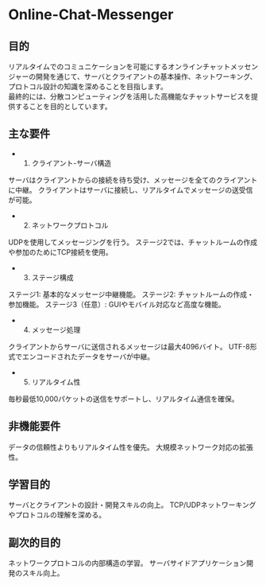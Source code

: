 # Online-Chat-Messenger

## 目的
リアルタイムでのコミュニケーションを可能にするオンラインチャットメッセンジャーの開発を通じて、サーバとクライアントの基本操作、ネットワーキング、プロトコル設計の知識を深めることを目指します。  
最終的には、分散コンピューティングを活用した高機能なチャットサービスを提供することを目的としています。

## 主な要件
- 1. クライアント-サーバ構造

サーバはクライアントからの接続を待ち受け、メッセージを全てのクライアントに中継。
クライアントはサーバに接続し、リアルタイムでメッセージの送受信が可能。

- 2. ネットワークプロトコル

UDPを使用してメッセージングを行う。
ステージ2では、チャットルームの作成や参加のためにTCP接続を使用。

- 3. ステージ構成

ステージ1: 基本的なメッセージ中継機能。
ステージ2: チャットルームの作成・参加機能。
ステージ3（任意）: GUIやモバイル対応など高度な機能。

- 4. メッセージ処理

クライアントからサーバに送信されるメッセージは最大4096バイト。
UTF-8形式でエンコードされたデータをサーバが中継。

- 5. リアルタイム性

毎秒最低10,000パケットの送信をサポートし、リアルタイム通信を確保。


## 非機能要件
データの信頼性よりもリアルタイム性を優先。
大規模ネットワーク対応の拡張性。

## 学習目的
サーバとクライアントの設計・開発スキルの向上。
TCP/UDPネットワーキングやプロトコルの理解を深める。

## 副次的目的
ネットワークプロトコルの内部構造の学習。
サーバサイドアプリケーション開発のスキル向上。
